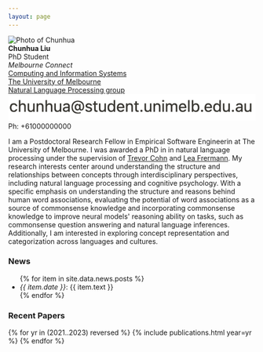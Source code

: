 ```yaml
---
layout: page
---
```

<div class="row">
    <div class="col-sm-3"><img src="{{ site.baseurl }}public/blcu16.JPG" alt="Photo of Chunhua"></div> 
    <div class="col-sm-9">
	  <div class="row">
	    <div class="col-sm-3">
	      <b>Chunhua Liu</b>
	      <br>PhD Student
	      <address>
		Melbourne Connect
	      </address>
	    </div>
		<div class="col-sm-7">
		  <a href="http://www.cis.unimelb.edu.au">Computing and Information Systems</a><br/>
		  <a href="http://www.unimelb.edu.au">The University of Melbourne</a><br/>
		  <a href="http://uom-nlp.github.io/">Natural Language Processing group</a>
		</div>
	  </div>
	  <div class="row">
	    <div class="col-sm-3">
	<script type="text/javascript"><!--
	document.write('<a href="' +
	'mailto:t' +
	'cohn@uni' +
	'melb.edu' +
	'.au
">' +
	'<span class="glyphicon glyphicon-envelope"></span></a> Email');
	//-->
	</script>
	<noscript><IMG alt="E-mail" border=0 src="./email.png"></noscript>
	    </div>
	    <div class="col-sm-7"> Ph: +61000000000 </div>
	    </div>
	</div>
    </div>

<p class="message">
I am a Postdoctoral Research Fellow in Empirical Software Engineerin at The University of Melbourne. I was awarded a PhD in in natural language processing under the supervision of <a href="https://people.eng.unimelb.edu.au/tcohn/">Trevor Cohn</a> and <a href="https://www.frermann.de//">Lea Frermann</a>. My research interests center around understanding the structure and relationships between concepts through interdisciplinary perspectives, including natural language processing and cognitive psychology. With a specific emphasis on understanding the structure and reasons behind human word associations, evaluating the potential of word associations as a source of commonsense knowledge and incorporating commonsense knowledge to improve neural models' reasoning ability on tasks, such as commonsense question answering and natural language inferences. Additionally, I am interested in exploring concept representation and categorization across languages and cultures.
</p>

<h3>News</h3>
<ul>
{% for item in site.data.news.posts %}
  <li><i>{{ item.date }}</i>: {{ item.text }}</li>
{% endfor %}
</ul>

<h3>Recent Papers</h3>

{% for yr in (2021..2023) reversed %}
{% include publications.html year=yr %}
{% endfor %}

